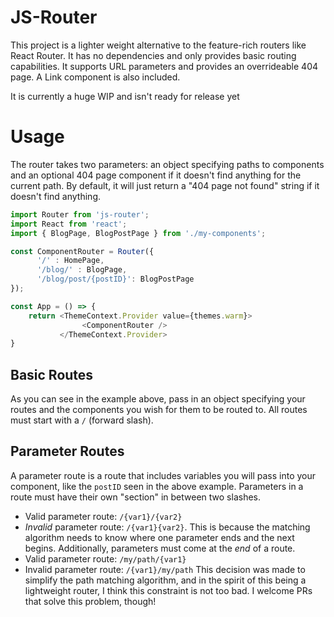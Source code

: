 # JS-Router
This project is a lighter weight alternative to the feature-rich routers like React Router. It has no dependencies and only provides basic routing capabilities. It supports URL parameters and provides an overrideable 404 page. A Link component is also included.

It is currently a huge WIP and isn't ready for release yet

# Usage
The router takes two parameters: an object specifying paths to components and an optional 404 page component if it doesn't find anything for the current path. By default, it will just return a "404 page not found" string if it doesn't find anything.
```js
import Router from 'js-router';
import React from 'react';
import { BlogPage, BlogPostPage } from './my-components';

const ComponentRouter = Router({
      '/' : HomePage,
      '/blog/' : BlogPage,
      '/blog/post/{postID}': BlogPostPage
});

const App = () => {
    return <ThemeContext.Provider value={themes.warm}>
                <ComponentRouter />
           </ThemeContext.Provider>
}
```

## Basic Routes
As you can see in the example above, pass in an object specifying your routes and the components you wish for them to be routed to. All routes must start with a `/` (forward slash).

## Parameter Routes
A parameter route is a route that includes variables you will pass into your component, like the `postID` seen in the above example. Parameters in a route must have their own "section" in between two slashes.
* Valid parameter route: `/{var1}/{var2}`
* _Invalid_ parameter route: `/{var1}{var2}`.
This is because the matching algorithm needs to know where one parameter ends and the next begins. Additionally, parameters must come at the _end_ of a route.
* Valid parameter route: `/my/path/{var1}`
* Invalid parameter route: `/{var1}/my/path`
This decision was made to simplify the path matching algorithm, and in the spirit of this being a lightweight router, I think this constraint is not too bad. I welcome PRs that solve this problem, though!
